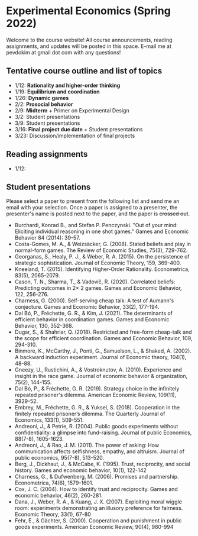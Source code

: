 # Experimental Economics (Spring 2022)
 
Welcome to the course website! All course announcements, reading assignments, and updates will be posted in this space. E-mail me at pevdokim at gmail dot com with any questions! 

## Tentative course outline and list of topics 

* 1/12: **Rationality and higher-order thinking** 
* 1/19: **Equilibrium and coordination**
* 1/26: **Dynamic games**
* 2/2: **Prosocial behavior** 
* 2/9: **Midterm**  + Primer on Experimental Design  
* 3/2: Student presentations
* 3/9: Student presentations
* 3/16: **Final project due date** + Student presentations
* 3/23: Discussion/implementation of final projects 

## Reading assignments 

* 1/12: 

## Student presentations 

Please select a paper to present from the following list and send me an email with your selection. Once a paper is assigned to a presenter, the presenter's name is posted next to the paper, and the paper is ~~crossed out~~. 

* Burchardi, Konrad B., and Stefan P. Penczynski. "Out of your mind: Eliciting individual reasoning in one shot games." Games and Economic Behavior 84 (2014): 39-57.
* Costa-Gomes, M. A., & Weizsäcker, G. (2008). Stated beliefs and play in normal-form games. The Review of Economic Studies, 75(3), 729-762.
* Georganas, S., Healy, P. J., & Weber, R. A. (2015). On the persistence of strategic sophistication. Journal of Economic Theory, 159, 369-400.
* Kneeland, T. (2015). Identifying Higher‐Order Rationality. Econometrica, 83(5), 2065-2079.
* Cason, T. N., Sharma, T., & Vadovič, R. (2020). Correlated beliefs: Predicting outcomes in 2× 2 games. Games and Economic Behavior, 122, 256-276.
* Charness, G. (2000). Self-serving cheap talk: A test of Aumann's conjecture. Games and Economic Behavior, 33(2), 177-194.
* Dal Bó, P., Fréchette, G. R., & Kim, J. (2021). The determinants of efficient behavior in coordination games. Games and Economic Behavior, 130, 352-368.
* Dugar, S., & Shahriar, Q. (2018). Restricted and free-form cheap-talk and the scope for efficient coordination. Games and Economic Behavior, 109, 294-310.
* Binmore, K., McCarthy, J., Ponti, G., Samuelson, L., & Shaked, A. (2002). A backward induction experiment. Journal of Economic theory, 104(1), 48-88.
* Gneezy, U., Rustichini, A., & Vostroknutov, A. (2010). Experience and insight in the race game. Journal of economic behavior & organization, 75(2), 144-155.
* Dal Bó, P., & Fréchette, G. R. (2019). Strategy choice in the infinitely repeated prisoner's dilemma. American Economic Review, 109(11), 3929-52.
* Embrey, M., Fréchette, G. R., & Yuksel, S. (2018). Cooperation in the finitely repeated prisoner’s dilemma. The Quarterly Journal of Economics, 133(1), 509-551.
* Andreoni, J., & Petrie, R. (2004). Public goods experiments without confidentiality: a glimpse into fund-raising. Journal of public Economics, 88(7-8), 1605-1623.
* Andreoni, J., & Rao, J. M. (2011). The power of asking: How communication affects selfishness, empathy, and altruism. Journal of public economics, 95(7-8), 513-520.
* Berg, J., Dickhaut, J., & McCabe, K. (1995). Trust, reciprocity, and social history. Games and economic behavior, 10(1), 122-142
* Charness, G., & Dufwenberg, M. (2006). Promises and partnership. Econometrica, 74(6), 1579-1601.
* Cox, J. C. (2004). How to identify trust and reciprocity. Games and economic behavior, 46(2), 260-281.
* Dana, J., Weber, R. A., & Kuang, J. X. (2007). Exploiting moral wiggle room: experiments demonstrating an illusory preference for fairness. Economic Theory, 33(1), 67-80
* Fehr, E., & Gächter, S. (2000). Cooperation and punishment in public goods experiments. American Economic Review, 90(4), 980-994
